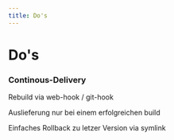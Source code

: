 ```yaml
---
title: Do's
---
```


# Do's

### Continous-Delivery

<!-- slide:start -->
Rebuild via web-hook / git-hook
<!-- slide:end -->

<!-- slide:start -->
Auslieferung nur bei einem erfolgreichen build
<!-- slide:end -->

<!-- slide:start -->
Einfaches Rollback zu letzer Version via symlink
<!-- slide:end -->
